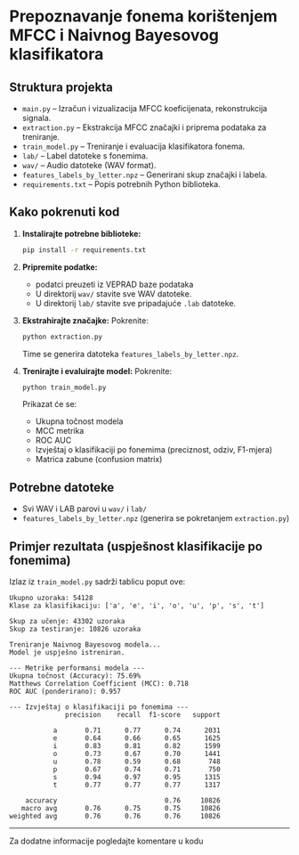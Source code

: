 # Prepoznavanje fonema korištenjem MFCC i Naivnog Bayesovog klasifikatora

## Struktura projekta

- `main.py` – Izračun i vizualizacija MFCC koeficijenata, rekonstrukcija signala.
- `extraction.py` – Ekstrakcija MFCC značajki i priprema podataka za treniranje.
- `train_model.py` – Treniranje i evaluacija klasifikatora fonema.
- `lab/` – Label datoteke s fonemima.
- `wav/` – Audio datoteke (WAV format).
- `features_labels_by_letter.npz` – Generirani skup značajki i labela.
- `requirements.txt` – Popis potrebnih Python biblioteka.

## Kako pokrenuti kod

1. **Instalirajte potrebne biblioteke:**
   ```sh
   pip install -r requirements.txt
   ```

2. **Pripremite podatke:**
   - podatci preuzeti iz VEPRAD baze podataka
   - U direktorij `wav/` stavite sve WAV datoteke.
   - U direktorij `lab/` stavite sve pripadajuće `.lab` datoteke.

3. **Ekstrahirajte značajke:**
   Pokrenite:
   ```sh
   python extraction.py
   ```
   Time se generira datoteka `features_labels_by_letter.npz`.

4. **Trenirajte i evaluirajte model:**
   Pokrenite:
   ```sh
   python train_model.py
   ```
   Prikazat će se:
   - Ukupna točnost modela
   - MCC metrika
   - ROC AUC
   - Izvještaj o klasifikaciji po fonemima (preciznost, odziv, F1-mjera)
   - Matrica zabune (confusion matrix)

## Potrebne datoteke

- Svi WAV i LAB parovi u `wav/` i `lab/`
- `features_labels_by_letter.npz` (generira se pokretanjem `extraction.py`)

## Primjer rezultata (uspješnost klasifikacije po fonemima)

Izlaz iz `train_model.py` sadrži tablicu poput ove:

```
Ukupno uzoraka: 54128
Klase za klasifikaciju: ['a', 'e', 'i', 'o', 'u', 'p', 's', 't']

Skup za učenje: 43302 uzoraka
Skup za testiranje: 10826 uzoraka

Treniranje Naivnog Bayesovog modela...
Model je uspješno istreniran.

--- Metrike performansi modela ---
Ukupna točnost (Accuracy): 75.69%
Matthews Correlation Coefficient (MCC): 0.718
ROC AUC (ponderirano): 0.957

--- Izvještaj o klasifikaciji po fonemima ---
              precision    recall  f1-score   support

           a       0.71      0.77      0.74      2031
           e       0.64      0.66      0.65      1625
           i       0.83      0.81      0.82      1599
           o       0.73      0.67      0.70      1441
           u       0.78      0.59      0.68       748
           p       0.67      0.74      0.71       750
           s       0.94      0.97      0.95      1315
           t       0.77      0.77      0.77      1317

    accuracy                           0.76     10826
   macro avg       0.76      0.75      0.75     10826
weighted avg       0.76      0.76      0.76     10826

```
---

Za dodatne informacije pogledajte komentare u kodu